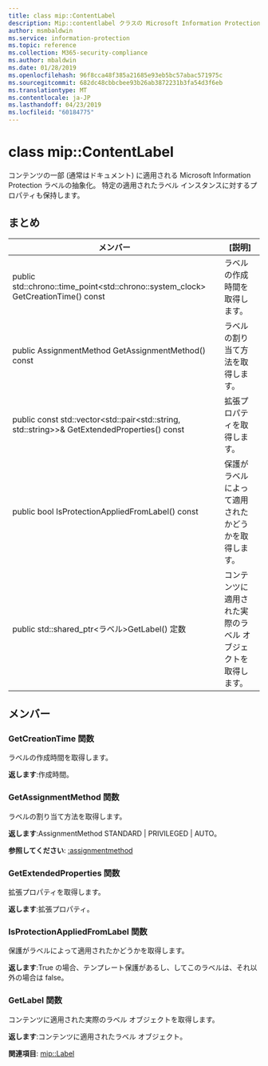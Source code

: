 ```yaml
---
title: class mip::ContentLabel
description: Mip::contentlabel クラスの Microsoft Information Protection (MIP) SDK について説明します。
author: msmbaldwin
ms.service: information-protection
ms.topic: reference
ms.collection: M365-security-compliance
ms.author: mbaldwin
ms.date: 01/28/2019
ms.openlocfilehash: 96f8cca48f385a21685e93eb5bc57abac571975c
ms.sourcegitcommit: 682dc48cbbcbee93b26ab3872231b3fa54d3f6eb
ms.translationtype: MT
ms.contentlocale: ja-JP
ms.lasthandoff: 04/23/2019
ms.locfileid: "60184775"
---
```

# <a name="class-mipcontentlabel"></a>class mip::ContentLabel 
コンテンツの一部 (通常はドキュメント) に適用される Microsoft Information Protection ラベルの抽象化。
特定の適用されたラベル インスタンスに対するプロパティも保持します。
  
## <a name="summary"></a>まとめ
 メンバー                        | [説明]                                
--------------------------------|---------------------------------------------
public std::chrono::time_point\<std::chrono::system_clock\> GetCreationTime() const  |  ラベルの作成時間を取得します。
public AssignmentMethod GetAssignmentMethod() const  |  ラベルの割り当て方法を取得します。
public const std::vector\<std::pair\<std::string, std::string\>\>& GetExtendedProperties() const  |  拡張プロパティを取得します。
public bool IsProtectionAppliedFromLabel() const  |  保護がラベルによって適用されたかどうかを取得します。
public std::shared_ptr\<ラベル\>GetLabel() 定数  |  コンテンツに適用された実際のラベル オブジェクトを取得します。
  
## <a name="members"></a>メンバー
  
### <a name="getcreationtime-function"></a>GetCreationTime 関数
ラベルの作成時間を取得します。

  
**返します**:作成時間。
  
### <a name="getassignmentmethod-function"></a>GetAssignmentMethod 関数
ラベルの割り当て方法を取得します。

  
**返します**:AssignmentMethod STANDARD | PRIVILEGED | AUTO。 
  
**参照してください**: [:assignmentmethod](mip-enums-and-structs.md#assignmentmethod)
  
### <a name="getextendedproperties-function"></a>GetExtendedProperties 関数
拡張プロパティを取得します。

  
**返します**:拡張プロパティ。
  
### <a name="isprotectionappliedfromlabel-function"></a>IsProtectionAppliedFromLabel 関数
保護がラベルによって適用されたかどうかを取得します。

  
**返します**:True の場合、テンプレート保護があるし、してこのラベルは、それ以外の場合は false。
  
### <a name="getlabel-function"></a>GetLabel 関数
コンテンツに適用された実際のラベル オブジェクトを取得します。

  
**返します**:コンテンツに適用されたラベル オブジェクト。 
  
**関連項目**: [mip::Label](class_mip_label.md)